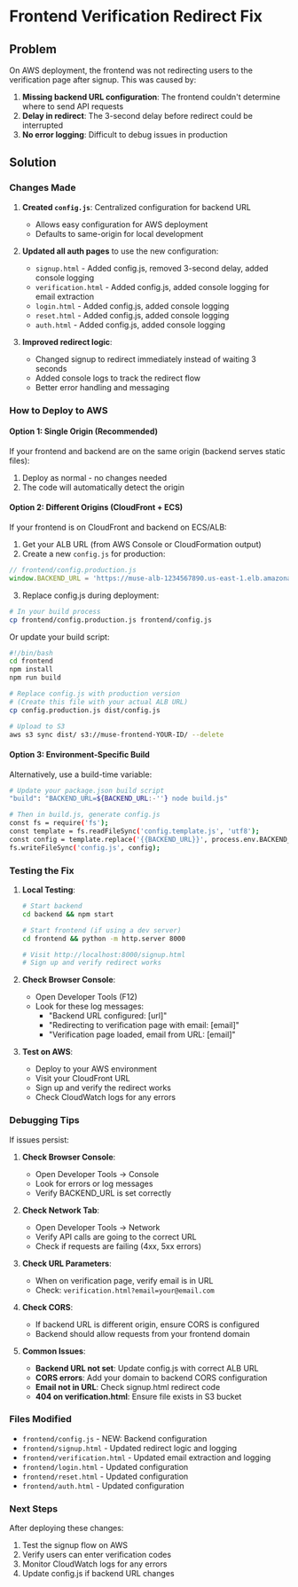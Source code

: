 # Frontend Verification Redirect Fix

## Problem

On AWS deployment, the frontend was not redirecting users to the verification page after signup. This was caused by:

1. **Missing backend URL configuration**: The frontend couldn't determine where to send API requests
2. **Delay in redirect**: The 3-second delay before redirect could be interrupted
3. **No error logging**: Difficult to debug issues in production

## Solution

### Changes Made

1. **Created `config.js`**: Centralized configuration for backend URL
   - Allows easy configuration for AWS deployment
   - Defaults to same-origin for local development

2. **Updated all auth pages** to use the new configuration:
   - `signup.html` - Added config.js, removed 3-second delay, added console logging
   - `verification.html` - Added config.js, added console logging for email extraction
   - `login.html` - Added config.js, added console logging
   - `reset.html` - Added config.js, added console logging
   - `auth.html` - Added config.js, added console logging

3. **Improved redirect logic**:
   - Changed signup to redirect immediately instead of waiting 3 seconds
   - Added console logs to track the redirect flow
   - Better error handling and messaging

### How to Deploy to AWS

#### Option 1: Single Origin (Recommended)

If your frontend and backend are on the same origin (backend serves static files):

1. Deploy as normal - no changes needed
2. The code will automatically detect the origin

#### Option 2: Different Origins (CloudFront + ECS)

If your frontend is on CloudFront and backend on ECS/ALB:

1. Get your ALB URL (from AWS Console or CloudFormation output)
2. Create a new `config.js` for production:

```javascript
// frontend/config.production.js
window.BACKEND_URL = 'https://muse-alb-1234567890.us-east-1.elb.amazonaws.com';
```

3. Replace config.js during deployment:

```bash
# In your build process
cp frontend/config.production.js frontend/config.js
```

Or update your build script:

```bash
#!/bin/bash
cd frontend
npm install
npm run build

# Replace config.js with production version
# (Create this file with your actual ALB URL)
cp config.production.js dist/config.js

# Upload to S3
aws s3 sync dist/ s3://muse-frontend-YOUR-ID/ --delete
```

#### Option 3: Environment-Specific Build

Alternatively, use a build-time variable:

```bash
# Update your package.json build script
"build": "BACKEND_URL=${BACKEND_URL:-''} node build.js"

# Then in build.js, generate config.js
const fs = require('fs');
const template = fs.readFileSync('config.template.js', 'utf8');
const config = template.replace('{{BACKEND_URL}}', process.env.BACKEND_URL || '');
fs.writeFileSync('config.js', config);
```

### Testing the Fix

1. **Local Testing**:
   ```bash
   # Start backend
   cd backend && npm start
   
   # Start frontend (if using a dev server)
   cd frontend && python -m http.server 8000
   
   # Visit http://localhost:8000/signup.html
   # Sign up and verify redirect works
   ```

2. **Check Browser Console**:
   - Open Developer Tools (F12)
   - Look for these log messages:
     - "Backend URL configured: [url]"
     - "Redirecting to verification page with email: [email]"
     - "Verification page loaded, email from URL: [email]"

3. **Test on AWS**:
   - Deploy to your AWS environment
   - Visit your CloudFront URL
   - Sign up and verify the redirect works
   - Check CloudWatch logs for any errors

### Debugging Tips

If issues persist:

1. **Check Browser Console**:
   - Open Developer Tools → Console
   - Look for errors or log messages
   - Verify BACKEND_URL is set correctly

2. **Check Network Tab**:
   - Open Developer Tools → Network
   - Verify API calls are going to the correct URL
   - Check if requests are failing (4xx, 5xx errors)

3. **Check URL Parameters**:
   - When on verification page, verify email is in URL
   - Check: `verification.html?email=your@email.com`

4. **Check CORS**:
   - If backend URL is different origin, ensure CORS is configured
   - Backend should allow requests from your frontend domain

5. **Common Issues**:
   - **Backend URL not set**: Update config.js with correct ALB URL
   - **CORS errors**: Add your domain to backend CORS configuration
   - **Email not in URL**: Check signup.html redirect code
   - **404 on verification.html**: Ensure file exists in S3 bucket

### Files Modified

- `frontend/config.js` - NEW: Backend configuration
- `frontend/signup.html` - Updated redirect logic and logging
- `frontend/verification.html` - Updated email extraction and logging  
- `frontend/login.html` - Updated configuration
- `frontend/reset.html` - Updated configuration
- `frontend/auth.html` - Updated configuration

### Next Steps

After deploying these changes:

1. Test the signup flow on AWS
2. Verify users can enter verification codes
3. Monitor CloudWatch logs for any errors
4. Update config.js if backend URL changes

